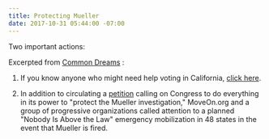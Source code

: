```yaml
---
title: Protecting Mueller
date: 2017-10-31 05:44:00 -07:00
---
```


Two important actions:

Excerpted from [Common Dreams](https://www.commondreams.org/) :

1) If you know anyone who might need help voting in California, [click here](http://www.sos.ca.gov/elections/).

2) In addition to circulating a [petition](https://petitions.moveon.org/sign/protect-the-mueller-investig) calling on Congress to do everything in its power to "protect the Mueller investigation," MoveOn.org and a group of progressive organizations called attention to a planned "Nobody Is Above the Law" emergency mobilization in 48 states in the event that Mueller is fired.